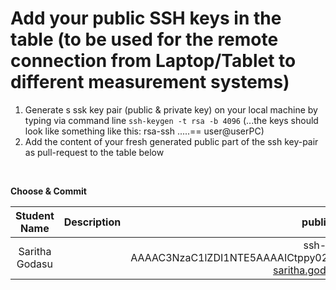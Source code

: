 # Add your public SSH keys in the table (to be used for the remote connection from Laptop/Tablet to different measurement systems)

1. Generate s ssk key pair (public & private key) on your local machine by typing via command line
```ssh-keygen -t rsa -b 4096``` (...the keys should look like something like this: rsa-ssh .....== user@userPC)
2. Add the content of your fresh generated public part of the ssh key-pair as pull-request to the table below


<br/>

**Choose & Commit**

|  Student Name	        |  Description		          	|  public ssh key  |
| :-------------------: | :-------------------------: | :----------------------: |
| Saritha Godasu 	|		                            		| ssh-ed25519 AAAAC3NzaC1lZDI1NTE5AAAAICtppy02z0S+KO3+EIz4+rD0X62LsbFI7+W7p3iKNafo saritha.godasu@gmail.com        |
